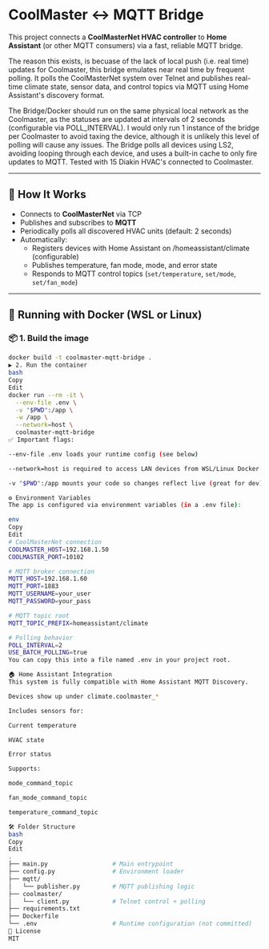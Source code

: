 # CoolMaster ↔ MQTT Bridge

This project connects a **CoolMasterNet HVAC controller** to **Home Assistant** (or other MQTT consumers) via a fast, reliable MQTT bridge.

The reason this exists, is becuase of the lack of local push (i.e. real time) updates for Coolmaster, this bridge emulates near real time by frequent polling. It polls the CoolMasterNet system over Telnet and publishes real-time climate state, sensor data, and control topics via MQTT using Home Assistant's discovery format.

The Bridge/Docker should run on the same physical local network as the Coolmaster, as the statuses are updated at intervals of 2 seconds (configurable via POLL_INTERVAL). I would only run 1 instance of the bridge per Coolmaster to avoid taxing the device, although it is unlikely this level of polling will cause any issues. The Bridge polls all devices using LS2, avoiding looping through each device, and uses a built-in cache to only fire updates to MQTT. Tested with 15 Diakin HVAC's connected to Coolmaster.

---

## 🧠 How It Works

- Connects to **CoolMasterNet** via TCP 
- Publishes and subscribes to **MQTT** 
- Periodically polls all discovered HVAC units (default: 2 seconds)
- Automatically:
  - Registers devices with Home Assistant on /homeassistant/climate (configurable)
  - Publishes temperature, fan mode, mode, and error state
  - Responds to MQTT control topics (`set/temperature`, `set/mode`, `set/fan_mode`)

---

## 🐳 Running with Docker (WSL or Linux)

### 📦 1. Build the image

```bash
docker build -t coolmaster-mqtt-bridge .
▶️ 2. Run the container
bash
Copy
Edit
docker run --rm -it \
  --env-file .env \
  -v "$PWD":/app \
  -w /app \
  --network=host \
  coolmaster-mqtt-bridge
✅ Important flags:

--env-file .env loads your runtime config (see below)

--network=host is required to access LAN devices from WSL/Linux Docker

-v "$PWD":/app mounts your code so changes reflect live (great for dev)

⚙️ Environment Variables
The app is configured via environment variables (in a .env file):

env
Copy
Edit
# CoolMasterNet connection
COOLMASTER_HOST=192.168.1.50
COOLMASTER_PORT=10102

# MQTT broker connection
MQTT_HOST=192.168.1.60
MQTT_PORT=1883
MQTT_USERNAME=your_user
MQTT_PASSWORD=your_pass

# MQTT topic root
MQTT_TOPIC_PREFIX=homeassistant/climate

# Polling behavior
POLL_INTERVAL=2
USE_BATCH_POLLING=true
You can copy this into a file named .env in your project root.

🏠 Home Assistant Integration
This system is fully compatible with Home Assistant MQTT Discovery.

Devices show up under climate.coolmaster_*

Includes sensors for:

Current temperature

HVAC state

Error status

Supports:

mode_command_topic

fan_mode_command_topic

temperature_command_topic

🛠 Folder Structure
bash
Copy
Edit
.
├── main.py                  # Main entrypoint
├── config.py                # Environment loader
├── mqtt/
│   └── publisher.py         # MQTT publishing logic
├── coolmaster/
│   └── client.py            # Telnet control + polling
├── requirements.txt
├── Dockerfile
└── .env                     # Runtime configuration (not committed)
🧼 License
MIT

